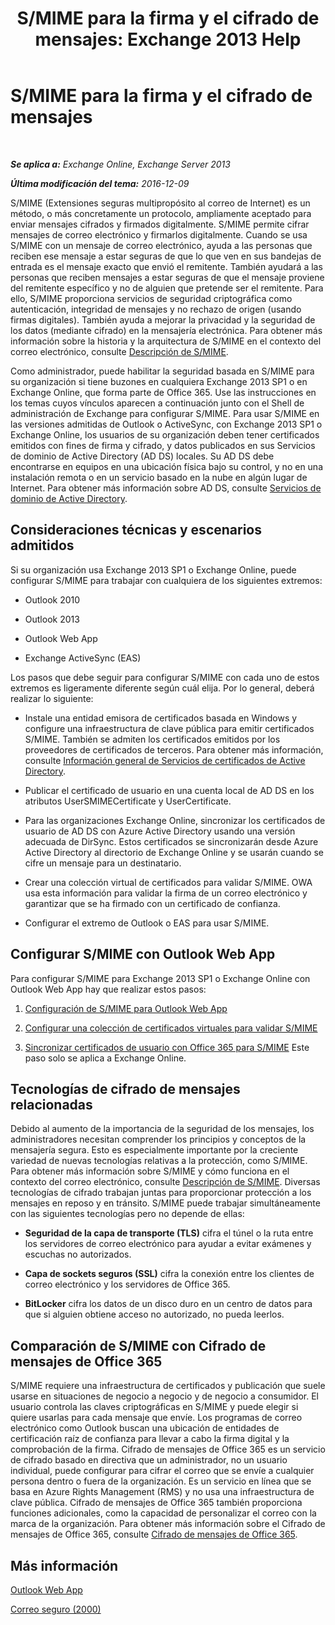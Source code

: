 ﻿---
title: 'S/MIME para la firma y el cifrado de mensajes: Exchange 2013 Help'
TOCTitle: S/MIME para la firma y el cifrado de mensajes
ms:assetid: 887c710b-0ec6-4ff0-8065-5f05f74afef3
ms:mtpsurl: https://technet.microsoft.com/es-es/library/Dn626158(v=EXCHG.150)
ms:contentKeyID: 61212725
ms.date: 04/23/2018
mtps_version: v=EXCHG.150
ms.translationtype: HT
---

# S/MIME para la firma y el cifrado de mensajes

 

_**Se aplica a:** Exchange Online, Exchange Server 2013_

_**Última modificación del tema:** 2016-12-09_

S/MIME (Extensiones seguras multipropósito al correo de Internet) es un método, o más concretamente un protocolo, ampliamente aceptado para enviar mensajes cifrados y firmados digitalmente. S/MIME permite cifrar mensajes de correo electrónico y firmarlos digitalmente. Cuando se usa S/MIME con un mensaje de correo electrónico, ayuda a las personas que reciben ese mensaje a estar seguras de que lo que ven en sus bandejas de entrada es el mensaje exacto que envió el remitente. También ayudará a las personas que reciben mensajes a estar seguras de que el mensaje proviene del remitente específico y no de alguien que pretende ser el remitente. Para ello, S/MIME proporciona servicios de seguridad criptográfica como autenticación, integridad de mensajes y no rechazo de origen (usando firmas digitales). También ayuda a mejorar la privacidad y la seguridad de los datos (mediante cifrado) en la mensajería electrónica. Para obtener más información sobre la historia y la arquitectura de S/MIME en el contexto del correo electrónico, consulte [Descripción de S/MIME](https://go.microsoft.com/fwlink/?linkid=393948).

Como administrador, puede habilitar la seguridad basada en S/MIME para su organización si tiene buzones en cualquiera Exchange 2013 SP1 o en Exchange Online, que forma parte de Office 365. Use las instrucciones en los temas cuyos vínculos aparecen a continuación junto con el Shell de administración de Exchange para configurar S/MIME. Para usar S/MIME en las versiones admitidas de Outlook o ActiveSync, con Exchange 2013 SP1 o Exchange Online, los usuarios de su organización deben tener certificados emitidos con fines de firma y cifrado, y datos publicados en sus Servicios de dominio de Active Directory (AD DS) locales. Su AD DS debe encontrarse en equipos en una ubicación física bajo su control, y no en una instalación remota o en un servicio basado en la nube en algún lugar de Internet. Para obtener más información sobre AD DS, consulte [Servicios de dominio de Active Directory](https://go.microsoft.com/fwlink/?linkid=394064).

## Consideraciones técnicas y escenarios admitidos

Si su organización usa Exchange 2013 SP1 o Exchange Online, puede configurar S/MIME para trabajar con cualquiera de los siguientes extremos:

  - Outlook 2010

  - Outlook 2013

  - Outlook Web App

  - Exchange ActiveSync (EAS)

Los pasos que debe seguir para configurar S/MIME con cada uno de estos extremos es ligeramente diferente según cuál elija. Por lo general, deberá realizar lo siguiente:

  - Instale una entidad emisora de certificados basada en Windows y configure una infraestructura de clave pública para emitir certificados S/MIME. También se admiten los certificados emitidos por los proveedores de certificados de terceros. Para obtener más información, consulte [Información general de Servicios de certificados de Active Directory](https://technet.microsoft.com/library/hh831740.aspx).

  - Publicar el certificado de usuario en una cuenta local de AD DS en los atributos UserSMIMECertificate y UserCertificate.

  - Para las organizaciones Exchange Online, sincronizar los certificados de usuario de AD DS con Azure Active Directory usando una versión adecuada de DirSync. Estos certificados se sincronizarán desde Azure Active Directory al directorio de Exchange Online y se usarán cuando se cifre un mensaje para un destinatario.

  - Crear una colección virtual de certificados para validar S/MIME. OWA usa esta información para validar la firma de un correo electrónico y garantizar que se ha firmado con un certificado de confianza.

  - Configurar el extremo de Outlook o EAS para usar S/MIME.

## Configurar S/MIME con Outlook Web App

Para configurar S/MIME para Exchange 2013 SP1 o Exchange Online con Outlook Web App hay que realizar estos pasos:

1.  [Configuración de S/MIME para Outlook Web App](configure-s-mime-settings-for-outlook-web-app-exchange-2013-help.md)

2.  [Configurar una colección de certificados virtuales para validar S/MIME](set-up-virtual-certificate-collection-to-validate-s-mime-exchange-2013-help.md)

3.  [Sincronizar certificados de usuario con Office 365 para S/MIME](https://technet.microsoft.com/es-es/library/dn626159\(v=exchg.150\)) Este paso solo se aplica a Exchange Online.

## Tecnologías de cifrado de mensajes relacionadas

Debido al aumento de la importancia de la seguridad de los mensajes, los administradores necesitan comprender los principios y conceptos de la mensajería segura. Esto es especialmente importante por la creciente variedad de nuevas tecnologías relativas a la protección, como S/MIME. Para obtener más información sobre S/MIME y cómo funciona en el contexto del correo electrónico, consulte [Descripción de S/MIME](https://go.microsoft.com/fwlink/?linkid=393948). Diversas tecnologías de cifrado trabajan juntas para proporcionar protección a los mensajes en reposo y en tránsito. S/MIME puede trabajar simultáneamente con las siguientes tecnologías pero no depende de ellas:

  -  
    **Seguridad de la capa de transporte (TLS)** cifra el túnel o la ruta entre los servidores de correo electrónico para ayudar a evitar exámenes y escuchas no autorizados.

  -  
    **Capa de sockets seguros (SSL)** cifra la conexión entre los clientes de correo electrónico y los servidores de Office 365.

  -  
    **BitLocker** cifra los datos de un disco duro en un centro de datos para que si alguien obtiene acceso no autorizado, no pueda leerlos.

## Comparación de S/MIME con Cifrado de mensajes de Office 365

S/MIME requiere una infraestructura de certificados y publicación que suele usarse en situaciones de negocio a negocio y de negocio a consumidor. El usuario controla las claves criptográficas en S/MIME y puede elegir si quiere usarlas para cada mensaje que envíe. Los programas de correo electrónico como Outlook buscan una ubicación de entidades de certificación raíz de confianza para llevar a cabo la firma digital y la comprobación de la firma. Cifrado de mensajes de Office 365 es un servicio de cifrado basado en directiva que un administrador, no un usuario individual, puede configurar para cifrar el correo que se envíe a cualquier persona dentro o fuera de la organización. Es un servicio en línea que se basa en Azure Rights Management (RMS) y no usa una infraestructura de clave pública. Cifrado de mensajes de Office 365 también proporciona funciones adicionales, como la capacidad de personalizar el correo con la marca de la organización. Para obtener más información sobre el Cifrado de mensajes de Office 365, consulte [Cifrado de mensajes de Office 365](https://go.microsoft.com/fwlink/?linkid=392525).

## Más información

[Outlook Web App](outlook-web-app-exchange-2013-help.md)

[Correo seguro (2000)](https://technet.microsoft.com/es-es/library/cc962043.aspx)

